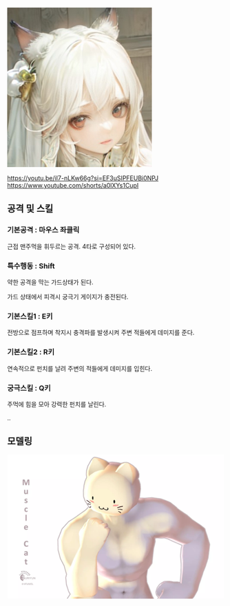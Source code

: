 ![catFace](./Images/face/muscleCat.jpg)

https://youtu.be/iI7-nLKw66g?si=EF3uSIPFEUBi0NPJ
https://www.youtube.com/shorts/a0lXYs1CupI

## 공격 및 스킬
### 기본공격 : 마우스 좌클릭

근접 맨주먹을 휘두르는 공격. 4타로 구성되어 있다.

### 특수행동 : Shift

약한 공격을 막는 가드상태가 된다.

가드 상태에서 피격시 궁극기 게이지가 충전된다.

### 기본스킬1 : E키

전방으로 점프하며 착지시 충격파를 발생시켜 주변 적들에게 데미지를 준다.

### 기본스킬2 : R키

연속적으로 펀치를 날려 주변의 적들에게 데미지를 입힌다.

### 궁극스킬 : Q키

주먹에 힘을 모아 강력한 펀치를 날린다.

..

## 모델링

![catModel](./Images/model/muscleCat.webp)
